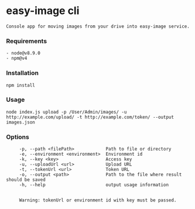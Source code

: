 
# easy-image cli
    Console app for moving images from your drive into easy-image service.

### Requirements
    - node@v8.9.0
    - npm@v4
    
### Installation
    npm install
   
### Usage
    node index.js upload -p /User/Admin/images/ -u http://example.com/upload/ -t http://example.com/token/ --output images.json
    
### Options
         -p, --path <filePath>            Path to file or directory
         -e, --environment <environment>  Environment id
         -k, --key <key>                  Access key
         -u, --uploadUrl <url>            Upload URL
         -t, --tokenUrl <url>             Token URL
         -o, --output <path>              Path to the file where result should be saved
         -h, --help                       output usage information
         
         
         Warning: tokenUrl or environment id with key must be passed.
         
